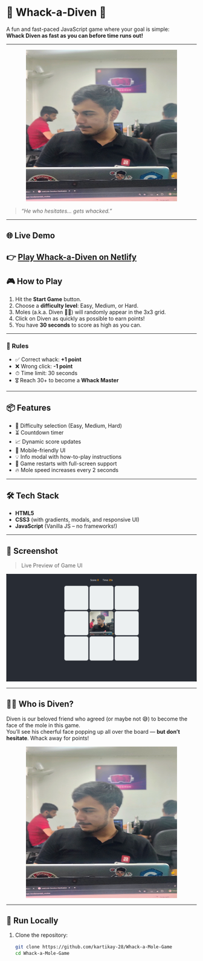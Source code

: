 # 🐹 Whack-a-Diven 🎯

A fun and fast-paced JavaScript game where your goal is simple:  
**Whack Diven as fast as you can before time runs out!**

---

<p align="center">
  <img src="./mole.png.jpg" alt="Diven" width="400" height="400">
</p>

> _“He who hesitates... gets whacked.”_

---
## 🌐 Live Demo

👉 [Play Whack-a-Diven on Netlify](https://whack-a-diven.netlify.app/)
--
## 🎮 How to Play

1. Hit the **Start Game** button.
2. Choose a **difficulty level**: Easy, Medium, or Hard.
3. Moles (a.k.a. Diven 🧑‍🦱) will randomly appear in the 3x3 grid.
4. Click on Diven as quickly as possible to earn points!
5. You have **30 seconds** to score as high as you can.

---

### 🧠 Rules

- ✅ Correct whack: **+1 point**
- ❌ Wrong click: **-1 point**
- ⏱ Time limit: 30 seconds
- 🎖 Reach 30+ to become a **Whack Master**

---

## 📦 Features

- 🧠 Difficulty selection (Easy, Medium, Hard)
- ⏳ Countdown timer
- 📈 Dynamic score updates
- 📱 Mobile-friendly UI
- 💡 Info modal with how-to-play instructions
- 🔄 Game restarts with full-screen support
- 🔥 Mole speed increases every 2 seconds

---

## 🛠 Tech Stack

- **HTML5**  
- **CSS3** (with gradients, modals, and responsive UI)
- **JavaScript** (Vanilla JS – no frameworks!)

---

## 📸 Screenshot

> Live Preview of Game UI

<p align="center">
  <img src="./image.png" alt="Whack-a-Diven Screenshot">
</p>

---

## 🧑‍🎤 Who is Diven?

Diven is our beloved friend who agreed (or maybe not 😅) to become the face of the mole in this game.  
You’ll see his cheerful face popping up all over the board — **but don’t hesitate**. Whack away for points!

<p align="center">
  <img src="./mole.png.jpg" alt="Diven the Mole" width="400" height = "400">
</p>

---

## 🚀 Run Locally

1. Clone the repository:
   ```bash
   git clone https://github.com/kartikay-28/Whack-a-Mole-Game
   cd Whack-a-Mole-Game
